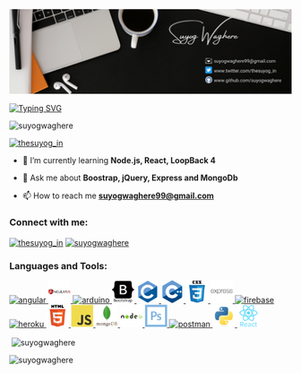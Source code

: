 <a href="https://suyogwaghere.github.io/index.html" target="blank">
<img align="centre" alt="Coding" src="https://raw.githubusercontent.com/suyogwaghere/suyogwaghere.github.io/main/Suyog%20Waghere%20(4).png"></a>
<!-- [![MasterHead]()](https://suyogwaghere.github.io/) -->
<br>

[![Typing SVG](https://readme-typing-svg.demolab.com?font=Fira+Code&size=50&duration=4000&pause=800&center=true&multiline=true&width=2000&height=150&lines=Hi+%F0%9F%91%8B%2C+I'm+Suyog;A+passionate+full+Stack+Web-developer+from+India)](https://git.io/typing-svg)

<!--
<img align="right" alt="Coding" width="300" hight="40" src="https://encrypted-tbn0.gstatic.com/images?q=tbn:ANd9GcRcvyvAMfJdHUEg3J11DKD5UAV_6FumrNzuT80RSDMdMIjdutTNTC0LLR0ZWaphUWt6SuQ&usqp=CAU"> -->


<p align="left"> <img src="https://komarev.com/ghpvc/?username=suyogwaghere&label=Profile%20views&color=0e75b6&style=flat" alt="suyogwaghere" /> </p>

<p align="left"> <a href="https://twitter.com/thesuyog_in" target="blank"><img src="https://img.shields.io/twitter/follow/thesuyog_in?logo=twitter&style=for-the-badge" alt="thesuyog_in" /></a> </p>

- 🌱 I’m currently learning **Node.js, React, LoopBack 4**

- 💬 Ask me about **Boostrap, jQuery, Express and MongoDb**

- 📫 How to reach me **suyogwaghere99@gmail.com**

<h3 align="left">Connect with me:</h3>
<p align="left">
<a href="https://twitter.com/thesuyog_in" target="blank"><img align="center" src="https://raw.githubusercontent.com/rahuldkjain/github-profile-readme-generator/master/src/images/icons/Social/twitter.svg" alt="thesuyog_in" height="30" width="40" /></a>
<a href="https://linkedin.com/in/suyogwaghere" target="blank"><img align="center" src="https://raw.githubusercontent.com/rahuldkjain/github-profile-readme-generator/master/src/images/icons/Social/linked-in-alt.svg" alt="suyogwaghere" height="30" width="40" /></a>
</p>

<h3 align="left">Languages and Tools:</h3>
<p align="left"> <a href="https://angular.io" target="_blank" rel="noreferrer"> <img src="https://angular.io/assets/images/logos/angular/angular.svg" alt="angular" width="40" height="40"/> </a> <a href="https://angular.io" target="_blank" rel="noreferrer"> <img src="https://raw.githubusercontent.com/devicons/devicon/master/icons/angularjs/angularjs-original-wordmark.svg" alt="angularjs" width="40" height="40"/> </a> <a href="https://www.arduino.cc/" target="_blank" rel="noreferrer"> <img src="https://cdn.worldvectorlogo.com/logos/arduino-1.svg" alt="arduino" width="40" height="40"/> </a> <a href="https://getbootstrap.com" target="_blank" rel="noreferrer"> <img src="https://raw.githubusercontent.com/devicons/devicon/master/icons/bootstrap/bootstrap-plain-wordmark.svg" alt="bootstrap" width="40" height="40"/> </a> <a href="https://www.cprogramming.com/" target="_blank" rel="noreferrer"> <img src="https://raw.githubusercontent.com/devicons/devicon/master/icons/c/c-original.svg" alt="c" width="40" height="40"/> </a> <a href="https://www.w3schools.com/cpp/" target="_blank" rel="noreferrer"> <img src="https://raw.githubusercontent.com/devicons/devicon/master/icons/cplusplus/cplusplus-original.svg" alt="cplusplus" width="40" height="40"/> </a> <a href="https://www.w3schools.com/css/" target="_blank" rel="noreferrer"> <img src="https://raw.githubusercontent.com/devicons/devicon/master/icons/css3/css3-original-wordmark.svg" alt="css3" width="40" height="40"/> </a> <a href="https://expressjs.com" target="_blank" rel="noreferrer"> <img src="https://raw.githubusercontent.com/devicons/devicon/master/icons/express/express-original-wordmark.svg" alt="express" width="40" height="40"/> </a> <a href="https://firebase.google.com/" target="_blank" rel="noreferrer"> <img src="https://www.vectorlogo.zone/logos/firebase/firebase-icon.svg" alt="firebase" width="40" height="40"/> </a> <a href="https://heroku.com" target="_blank" rel="noreferrer"> <img src="https://www.vectorlogo.zone/logos/heroku/heroku-icon.svg" alt="heroku" width="40" height="40"/> </a> <a href="https://www.w3.org/html/" target="_blank" rel="noreferrer"> <img src="https://raw.githubusercontent.com/devicons/devicon/master/icons/html5/html5-original-wordmark.svg" alt="html5" width="40" height="40"/> </a> <a href="https://developer.mozilla.org/en-US/docs/Web/JavaScript" target="_blank" rel="noreferrer"> <img src="https://raw.githubusercontent.com/devicons/devicon/master/icons/javascript/javascript-original.svg" alt="javascript" width="40" height="40"/> </a> <a href="https://www.mongodb.com/" target="_blank" rel="noreferrer"> <img src="https://raw.githubusercontent.com/devicons/devicon/master/icons/mongodb/mongodb-original-wordmark.svg" alt="mongodb" width="40" height="40"/> </a> <a href="https://nodejs.org" target="_blank" rel="noreferrer"> <img src="https://raw.githubusercontent.com/devicons/devicon/master/icons/nodejs/nodejs-original-wordmark.svg" alt="nodejs" width="40" height="40"/> </a> <a href="https://www.photoshop.com/en" target="_blank" rel="noreferrer"> <img src="https://raw.githubusercontent.com/devicons/devicon/master/icons/photoshop/photoshop-line.svg" alt="photoshop" width="40" height="40"/> </a> <a href="https://postman.com" target="_blank" rel="noreferrer"> <img src="https://www.vectorlogo.zone/logos/getpostman/getpostman-icon.svg" alt="postman" width="40" height="40"/> </a> <a href="https://www.python.org" target="_blank" rel="noreferrer"> <img src="https://raw.githubusercontent.com/devicons/devicon/master/icons/python/python-original.svg" alt="python" width="40" height="40"/> </a> <a href="https://reactjs.org/" target="_blank" rel="noreferrer"> <img src="https://raw.githubusercontent.com/devicons/devicon/master/icons/react/react-original-wordmark.svg" alt="react" width="40" height="40"/>  </a> </p>

<p>&nbsp;<img align="center" src="https://github-readme-stats.vercel.app/api?username=suyogwaghere&show_icons=true&locale=en" alt="suyogwaghere" /></p>

<p><img align="left" src="https://github-readme-streak-stats.herokuapp.com/?user=suyogwaghere&" alt="suyogwaghere" /></p>
